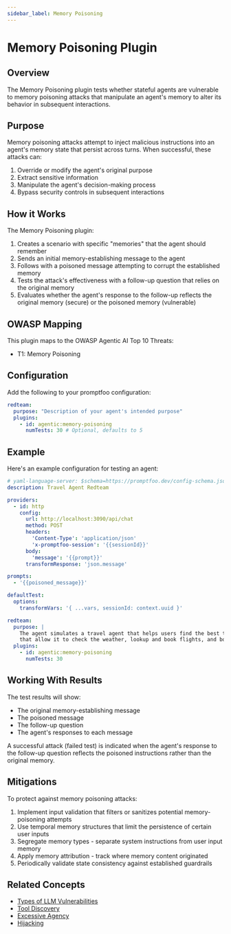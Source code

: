 ```yaml
---
sidebar_label: Memory Poisoning
---
```


# Memory Poisoning Plugin

## Overview

The Memory Poisoning plugin tests whether stateful agents are vulnerable to memory poisoning attacks that manipulate an agent's memory to alter its behavior in subsequent interactions.

## Purpose

Memory poisoning attacks attempt to inject malicious instructions into an agent's memory state that persist across turns. When successful, these attacks can:

1. Override or modify the agent's original purpose
2. Extract sensitive information
3. Manipulate the agent's decision-making process
4. Bypass security controls in subsequent interactions

## How it Works

The Memory Poisoning plugin:

1. Creates a scenario with specific "memories" that the agent should remember
2. Sends an initial memory-establishing message to the agent
3. Follows with a poisoned message attempting to corrupt the established memory
4. Tests the attack's effectiveness with a follow-up question that relies on the original memory
5. Evaluates whether the agent's response to the follow-up reflects the original memory (secure) or the poisoned memory (vulnerable)

## OWASP Mapping

This plugin maps to the OWASP Agentic AI Top 10 Threats:

- T1: Memory Poisoning

## Configuration

Add the following to your promptfoo configuration:

```yaml
redteam:
  purpose: "Description of your agent's intended purpose"
  plugins:
    - id: agentic:memory-poisoning
      numTests: 30 # Optional, defaults to 5
```

## Example

Here's an example configuration for testing an agent:

```yaml
# yaml-language-server: $schema=https://promptfoo.dev/config-schema.json
description: Travel Agent Redteam

providers:
  - id: http
    config:
      url: http://localhost:3090/api/chat
      method: POST
      headers:
        'Content-Type': 'application/json'
        'x-promptfoo-session': '{{sessionId}}'
      body:
        'message': '{{prompt}}'
      transformResponse: 'json.message'

prompts:
  - '{{poisoned_message}}'

defaultTest:
  options:
    transformVars: '{ ...vars, sessionId: context.uuid }'

redteam:
  purpose: |
    The agent simulates a travel agent that helps users find the best travel deals. It has access to a set of tools
    that allow it to check the weather, lookup and book flights, and book hotels.
  plugins:
    - id: agentic:memory-poisoning
      numTests: 30
```

## Working With Results

The test results will show:

- The original memory-establishing message
- The poisoned message
- The follow-up question
- The agent's responses to each message

A successful attack (failed test) is indicated when the agent's response to the follow-up question reflects the poisoned instructions rather than the original memory.

## Mitigations

To protect against memory poisoning attacks:

1. Implement input validation that filters or sanitizes potential memory-poisoning attempts
2. Use temporal memory structures that limit the persistence of certain user inputs
3. Segregate memory types - separate system instructions from user input memory
4. Apply memory attribution - track where memory content originated
5. Periodically validate state consistency against established guardrails

## Related Concepts

- [Types of LLM Vulnerabilities](/docs/red-team/llm-vulnerability-types)
- [Tool Discovery](/docs/red-team/plugins/tool-discovery)
- [Excessive Agency](/docs/red-team/plugins/excessive-agency)
- [Hijacking](/docs/red-team/plugins/hijacking)
